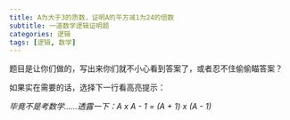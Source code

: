 ```yaml
---
title: A为大于3的质数，证明A的平方减1为24的倍数
subtitle: 一道数学逻辑证明题
categories: 逻辑
tags: [逻辑, 数学]
---
```


题目是让你们做的，写出来你们就不小心看到答案了，或者忍不住偷偷瞄答案？

如果实在需要的话，选择下一行看高亮提示：

<!--more-->

*毕竟不是考数学……透露一下：A x A - 1 = (A + 1) x (A - 1)*
